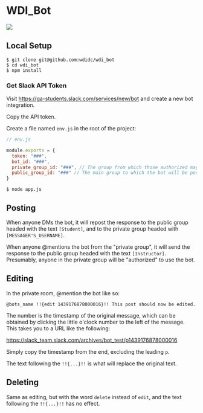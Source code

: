 # WDI_Bot

![](https://s3-us-west-2.amazonaws.com/slack-files2/avatars/2015-08-05/8710972370_d14a3c695cb69fe2ed3e_72.jpg)

## Local Setup
```
$ git clone git@github.com:wdidc/wdi_bot
$ cd wdi_bot
$ npm install
```

### Get Slack API Token

Visit https://ga-students.slack.com/services/new/bot and create a new bot integration.

Copy the API token.

Create a file named `env.js` in the root of the project:

```js
// env.js

module.exports = {
  token: "###",
  bot_id: "###",
  private_group_id: "###", // The group from which those authorized may @mention the bot
  public_group_id: "###" // The main group to which the bot will be posting
}

```
```
$ node app.js
```

## Posting

When anyone DMs the bot, it will repost the response to the public group headed with the text `[Student]`, and to the private group headed with `[MESSAGER'S_USERNAME]`.

When anyone @mentions the bot from the "private group", it will send the response to the public group headed with the text `[Instructor]`. Presumably, anyone in the private group will be "authorized" to use the bot.

## Editing

In the private room, @mention the bot like so:
```
@bots_name !!{edit 1439176878000016}!! This post should now be edited.
```
The number is the timestamp of the original message, which can be obtained by clicking the little o'clock number to the left of the message. This takes you to a URL like the following:

https://slack_team.slack.com/archives/bot_test/p1439176878000016

Simply copy the timestamp from the end, excluding the leading `p`.

The text following the `!!{...}!!` is what will replace the original text.

## Deleting

Same as editing, but with the word `delete` instead of `edit`, and the text following the `!!{...}!!` has no effect.
